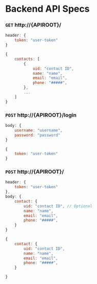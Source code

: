 # Backend API Specs

### `GET` http://{APIROOT}/

```JavaScript
header: {
    token: "user-token"
}
```

```JavaScript
{
    contacts: [
        {
            uid: "contact ID",
            name: "name",
            email: "email",
            phone: "#####",
        },
        ...
    ]
}
```

### `POST` http://{APIROOT}/login

```JavaScript
body: {
    username: "username",
    password: "password"
}
```

```JavaScript
{
    token: "user-token"
}
```

### `POST` http://{APIROOT}/

```JavaScript
header: {
    token: "user-token"
},
body: {
    contact: {
        uid: "contact ID", // Optional
        name: "name",
        email: "email",
        phone: "#####",
    }
}
```

```JavaScript
{
    contact: {
        uid: "contact ID",
        name: "name",
        email: "email",
        phone: "#####",
    }

}
```